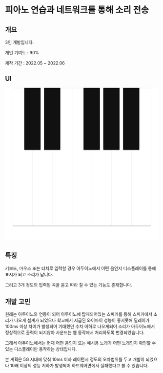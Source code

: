 # 피아노 연습과 네트워크를 통해 소리 전송

## 개요
3인 개발입니다.

개인 기여도 : 90%

제작 기간 : 2022.05 ~ 2022.06

## UI
<img src="https://github.com/seungwoo505/piano-practice/blob/main/mainScreen.png" height="500"/>

## 특징
키보드, 마우스 또는 터치로 입력할 경우 아두이노에서 어떤 음인지 디스플레이를 통해 표시가 되고 소리가 납니다.

그리고 3개 정도의 입력된 곡을 듣고 따라 칠 수 있는 기능도 존재합니다.

## 개발 고민

원래는 아두이노와 연동이 되어 아두이노에 탑재되어있는 스피커를 통해 스피커에서 소리가 나오게 설계가 되었으나
학교에서 지급된 와이파이 성능이 좋지못해 딜레이가 100ms 이상 차이가 발생되어 기대했던 수치 이하로 나오게되어 소리가 아두이노에서 정상적으로 출력이 되지않아 사운드는 웹 동작에서 처리하도록 변경되었습니다.

그래서 아두이노에서는 현재 어떤 음인지 또는 예시용 노래가 어떤 노래인지 확인할 수 있는 디스플레이만 동작하는 상태입니다.

본 계획은 5G 시대에 맞춰 10ms 이하 레이턴시 정도의 오차범위를 두고 개발이 되었으나 10배 이상의 성능 저하가 발생되어 하드웨어면에서 실패했다고 볼 수 있습니다.

